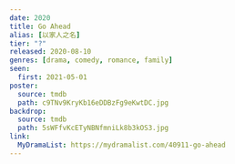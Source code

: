 ```yaml
---
date: 2020
title: Go Ahead
alias: [以家人之名]
tier: "?"
released: 2020-08-10
genres: [drama, comedy, romance, family]
seen:
  first: 2021-05-01
poster:
  source: tmdb
  path: c9TNv9KryKb16eDDBzFg9eKwtDC.jpg
backdrop:
  source: tmdb
  path: 5sWFfvKcETyNBNfmniLk8b3kOS3.jpg
link:
  MyDramaList: https://mydramalist.com/40911-go-ahead
---
```

